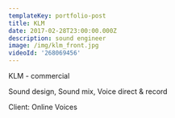 ```yaml
---
templateKey: portfolio-post
title: KLM
date: 2017-02-28T23:00:00.000Z
description: sound engineer
image: /img/klm_front.jpg
videoId: '268069456'
---
```

KLM - commercial

Sound design, Sound mix, Voice direct & record

Client: Online Voices

